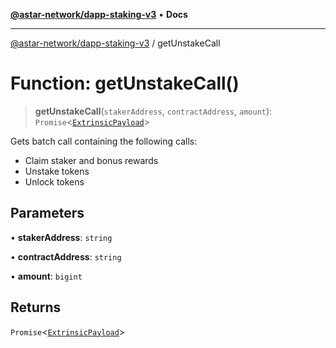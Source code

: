 [**@astar-network/dapp-staking-v3**](../README.md) • **Docs**

***

[@astar-network/dapp-staking-v3](../globals.md) / getUnstakeCall

# Function: getUnstakeCall()

> **getUnstakeCall**(`stakerAddress`, `contractAddress`, `amount`): `Promise`\<[`ExtrinsicPayload`](../type-aliases/ExtrinsicPayload.md)\>

Gets batch call containing the following calls:
 - Claim staker and bonus rewards
 - Unstake tokens
 - Unlock tokens

## Parameters

• **stakerAddress**: `string`

• **contractAddress**: `string`

• **amount**: `bigint`

## Returns

`Promise`\<[`ExtrinsicPayload`](../type-aliases/ExtrinsicPayload.md)\>

